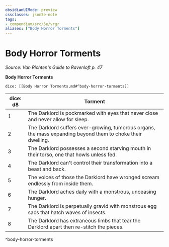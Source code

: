 ```yaml
---
obsidianUIMode: preview
cssclasses: json5e-note
tags:
- compendium/src/5e/vrgr
aliases: ["Body Horror Torments"]
---
```

# Body Horror Torments
*Source: Van Richten's Guide to Ravenloft p. 47* 

**Body Horror Torments**

`dice: [[Body Horror Torments.md#^body-horror-torments]]`

| dice: d8 | Torment |
|----------|---------|
| 1 | The Darklord is pockmarked with eyes that never close and never allow for sleep. |
| 2 | The Darklord suffers ever-growing, tumorous organs, the mass expanding beyond them to choke their dwelling. |
| 3 | The Darklord possesses a second starving mouth in their torso, one that howls unless fed. |
| 4 | The Darklord can't control their transformation into a beast and back. |
| 5 | The voices of those the Darklord have wronged scream endlessly from inside them. |
| 6 | The Darklord aches daily with a monstrous, unceasing hunger. |
| 7 | The Darklord is perpetually gravid with monstrous egg sacs that hatch waves of insects. |
| 8 | The Darklord has extraneous limbs that tear the Darklord apart then re-stitch the pieces. |
^body-horror-torments